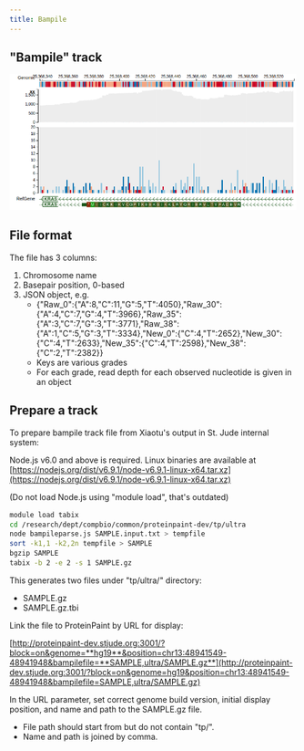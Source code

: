 ```yaml
---
title: Bampile
---
```


**"Bampile" track**
-------------------

![](./media/image1.png)

## File format

The file has 3 columns:

1. Chromosome name
2. Basepair position, 0-based
3. JSON object, e.g.
    * {"Raw_0":{"A":8,"C":11,"G":5,"T":4050},"Raw_30":{"A":4,"C":7,"G":4,"T":3966},"Raw_35":{"A":3,"C":7,"G":3,"T":3771},"Raw_38":{"A":1,"C":5,"G":3,"T":3334},"New_0":{"C":4,"T":2652},"New_30":{"C":4,"T":2633},"New_35":{"C":4,"T":2598},"New_38":{"C":2,"T":2382}}
    * Keys are various grades
    * For each grade, read depth for each observed nucleotide is given in an object

## Prepare a track

To prepare bampile track file from Xiaotu's output in St. Jude internal
system:

Node.js v6.0 and above is required. Linux binaries are available at [https://nodejs.org/dist/v6.9.1/node-v6.9.1-linux-x64.tar.xz](https://nodejs.org/dist/v6.9.1/node-v6.9.1-linux-x64.tar.xz)

(Do not load Node.js using "module load", that's outdated)

```bash
module load tabix
cd /research/dept/compbio/common/proteinpaint-dev/tp/ultra
node bampileparse.js SAMPLE.input.txt > tempfile
sort -k1,1 -k2,2n tempfile > SAMPLE
bgzip SAMPLE
tabix -b 2 -e 2 -s 1 SAMPLE.gz
```

This generates two files under "tp/ultra/" directory:
-   SAMPLE.gz
-   SAMPLE.gz.tbi

Link the file to ProteinPaint by URL for display:

[http://proteinpaint-dev.stjude.org:3001/?block=on&genome=**hg19**&position=chr13:48941549-48941948&bampilefile=**SAMPLE,ultra/SAMPLE.gz**](http://proteinpaint-dev.stjude.org:3001/?block=on&genome=hg19&position=chr13:48941549-48941948&bampilefile=SAMPLE,ultra/SAMPLE.gz)

In the URL parameter, set correct genome build version, initial display
position, and name and path to the SAMPLE.gz file.
-   File path should start from but do not contain "tp/".
-   Name and path is joined by comma.